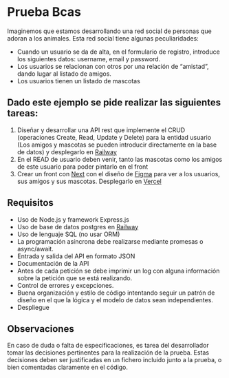 # Prueba Bcas
Imaginemos que estamos desarrollando una red social de personas que adoran a los animales.
Esta red social tiene algunas peculiaridades:
- Cuando un usuario se da de alta, en el formulario de registro, introduce los
siguientes datos: username, email y password.
- Los usuarios se relacionan con otros por una relación de “amistad”, dando lugar al
listado de amigos.
- Los usuarios tienen un listado de mascotas

## Dado este ejemplo se pide realizar las siguientes tareas:
1. Diseñar y desarrollar una API rest que implemente el CRUD (operaciones Create,
Read, Update y Delete) para la entidad usuario (Los amigos y mascotas se pueden introducir directamente en la base de datos) y desplegarlo en [Railway](https://railway.app/dashboard)
2. En el READ de usuario deben venir, tanto las mascotas como los amigos de este usuario para poder pintarlo en el front
3. Crear un front con [Next](https://nextjs.org/) con el diseño de [Figma](https://www.figma.com/file/AJba5WKv7dV1EcXx6gxptR/Prueba-t%C3%A9cnica-Red-Social?node-id=0%3A1) para ver a los usuarios, sus amigos y sus mascotas. Desplegarlo en [Vercel](https://vercel.com/solutions/nextjs)


## Requisitos
- Uso de Node.js y framework Express.js
- Uso de base de datos postgres en [Railway](https://railway.app/dashboard)
- Uso de lenguaje SQL (no usar ORM)
- La programación asíncrona debe realizarse mediante promesas o async/await.
- Entrada y salida del API en formato JSON
- Documentación de la API
- Antes de cada petición se debe imprimir un log con alguna información sobre la
petición que se está realizando.
- Control de errores y excepciones.
- Buena organización y estilo de código intentando seguir un patrón de diseño en el
que la lógica y el modelo de datos sean independientes.
- Despliegue


## Observaciones
En caso de duda o falta de especificaciones, es tarea del desarrollador tomar las decisiones
pertinentes para la realización de la prueba. Estas decisiones deben ser justificadas en un
fichero incluido junto a la prueba, o bien comentadas claramente en el código.